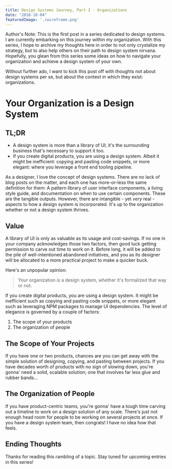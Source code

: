 ```yaml
---
title: Design Systems Journey, Part I - Organizations
date: "2018-10-04"
featuredImage: './wireframe.png'
---
```


Author's Note: This is the first post in a series dedicated to design systems. I am currently embarking on this journey within my organization. With this series, I hope to archive my thoughts here in order to not only crystalize my strategy, but to also help others on their path to design system nirvana. Hopefully, you glean from this series some ideas on how to navigate your organization and achieve a design system of your own.

<!-- end -->

Without further ado, I want to kick this post off with thoughts not about design systems per se, but about the context in which they exist: organizations.

# Your Organization is a Design System

## TL;DR
- A design system is more than a library of UI; it's the surrounding business that's necessary to support it too.
- If you create digital products, you are using a design system. Albeit it might be inefficient: copying and pasting code snippets, or more elegant: where you leverage a front end tooling pipeline.

As a designer, I love the concept of design systems. There are no lack of blog posts on the matter, and each one has more-or-less the same definition for them: A pattern library of user interface components, a living style guide, and documentation on when to use certain components. These are the tangible outputs. However, there are intangible - yet _very_ real - aspects to how a design system is incorporated. It's up to the organization whether or not a design system thrives.

## Value

A library of UI is only as valuable as its usage and cost-savings. If no one in your company acknowledges those two factors, then good luck getting permission to carve out time to work on it. Before long, it will be added to the pile of well-intentioned abandoned initiatives, and you as its designer will be allocated to a more practical project to make a quicker buck. 

Here's an unpopular opinion: 
>Your organization _is_ a design system, whether it's formalized that way or not. 

If you create digital products, you are using a design system. It might be inefficient such as copying and pasting code snippets, or more elegant such as leveraging NPM packages to manage UI dependencies. The level of elegance is governed by a couple of factors:
1. The scope of your products
2. The organization of people

## The Scope of Your Projects

If you have one or two products, chances are you can get away with the simple solution of designing, copying, and pasting between projects. If you have decades worth of products with no sign of slowing down, you're gonna' need a solid, scalable solution; one that involves far less glue and rubber bands...

## The Organization of People

If you have product-centric teams, you're gonna' have a tough time carving out a timeline to work on a design solution of any scale. There's just not enough head room for people to be working on several projects at once. If you have a design system team, then congrats! I have no idea how that feels.

## Ending Thoughts
Thanks for reading this rambling of a topic. Stay tuned for upcoming entries in this series!





